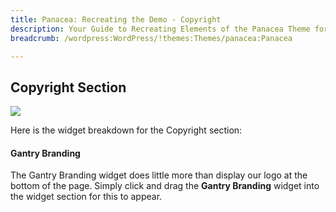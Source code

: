 ```yaml
---
title: Panacea: Recreating the Demo - Copyright
description: Your Guide to Recreating Elements of the Panacea Theme for WordPress
breadcrumb: /wordpress:WordPress/!themes:Themes/panacea:Panacea

---
```


Copyright Section
-----

![][demo]

Here is the widget breakdown for the Copyright section:

#### Gantry Branding

The Gantry Branding widget does little more than display our logo at the bottom of the page. Simply click and drag the **Gantry Branding** widget into the widget section for this to appear.

[demo]: assets/demo_4.jpeg

